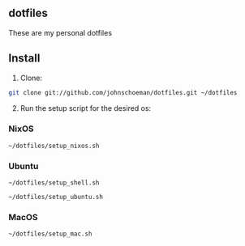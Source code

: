 dotfiles
-----------

These are my personal dotfiles

Install
-------

1. Clone:

```bash
git clone git://github.com/johnschoeman/dotfiles.git ~/dotfiles
```

2. Run the setup script for the desired os:

### NixOS

```
~/dotfiles/setup_nixos.sh
```

### Ubuntu

```
~/dotfiles/setup_shell.sh

~/dotfiles/setup_ubuntu.sh
```

### MacOS

```
~/dotfiles/setup_mac.sh
```
